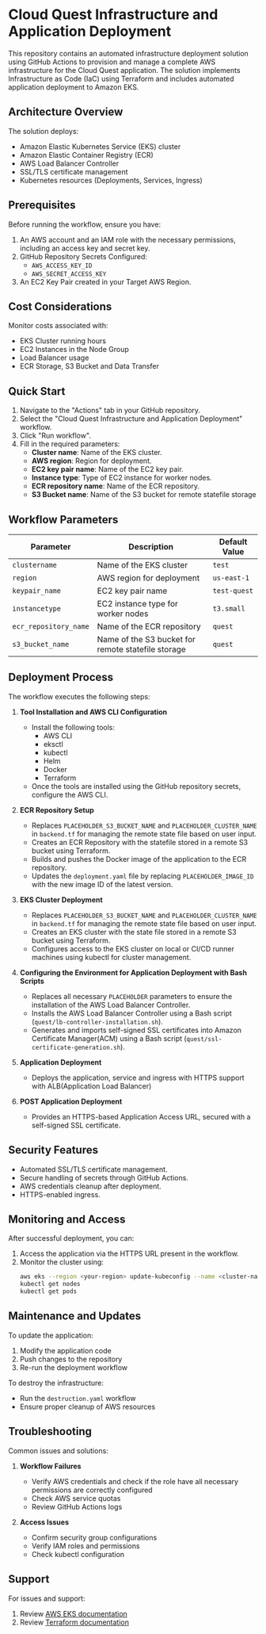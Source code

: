 # Cloud Quest Infrastructure and Application Deployment

This repository contains an automated infrastructure deployment solution using GitHub Actions to provision and manage a complete AWS infrastructure for the Cloud Quest application. The solution implements Infrastructure as Code (IaC) using Terraform and includes automated application deployment to Amazon EKS.

## Architecture Overview

The solution deploys:
- Amazon Elastic Kubernetes Service (EKS) cluster
- Amazon Elastic Container Registry (ECR)
- AWS Load Balancer Controller
- SSL/TLS certificate management
- Kubernetes resources (Deployments, Services, Ingress)

## Prerequisites

Before running the workflow, ensure you have:

1. An AWS account and an IAM role with the necessary permissions, including an access key and secret key.
2. GitHub Repository Secrets Configured:
   - `AWS_ACCESS_KEY_ID`
   - `AWS_SECRET_ACCESS_KEY`
3. An EC2 Key Pair created in your Target AWS Region.

## Cost Considerations

Monitor costs associated with:
- EKS Cluster running hours
- EC2 Instances in the Node Group
- Load Balancer usage
- ECR Storage, S3 Bucket and Data Transfer

## Quick Start

1. Navigate to the "Actions" tab in your GitHub repository.
2. Select the "Cloud Quest Infrastructure and Application Deployment" workflow.
3. Click "Run workflow".
4. Fill in the required parameters:
   - **Cluster name**: Name of the EKS cluster.
   - **AWS region**: Region for deployment.
   - **EC2 key pair name**: Name of the EC2 key pair.
   - **Instance type**: Type of EC2 instance for worker nodes.
   - **ECR repository name**: Name of the ECR repository.
   - **S3 Bucket name**: Name of the S3 bucket for remote statefile storage

## Workflow Parameters

| Parameter          | Description                          | Default Value |
|--------------------|--------------------------------------|---------------|
| `clustername`      | Name of the EKS cluster              | `test`    |
| `region`           | AWS region for deployment            | `us-east-1`   |
| `keypair_name`     | EC2 key pair name                    | `test-quest` |
| `instancetype`     | EC2 instance type for worker nodes   | `t3.small`    |
| `ecr_repository_name` | Name of the ECR repository       | `quest`       |
| `s3_bucket_name` | Name of the S3 bucket for remote statefile storage | `quest`       |


## Deployment Process

The workflow executes the following steps:

1. **Tool Installation and AWS CLI Configuration**
   - Install the following tools:
      - AWS CLI
      - eksctl
      - kubectl
      - Helm
      - Docker
      - Terraform
   - Once the tools are installed using the GitHub repository secrets, configure the AWS CLI.

2. **ECR Repository Setup**
   - Replaces `PLACEHOLDER_S3_BUCKET_NAME` and `PLACEHOLDER_CLUSTER_NAME` in `backend.tf` for managing the remote state file based on user input.
   - Creates an ECR Repository with the statefile stored in a remote S3 bucket using Terraform.
   - Builds and pushes the Docker image of the application to the ECR repository.
   - Updates the `deployment.yaml` file by replacing `PLACEHOLDER_IMAGE_ID` with the new image ID of the latest version.

3. **EKS Cluster Deployment**
   - Replaces `PLACEHOLDER_S3_BUCKET_NAME` and `PLACEHOLDER_CLUSTER_NAME` in `backend.tf` for managing the remote state file based on user input.
   - Creates an EKS cluster with the state file stored in a remote S3 bucket using Terraform.
   - Configures access to the EKS cluster on local or CI/CD runner machines using kubectl for cluster management.
     
4. **Configuring the Environment for Application Deployment with Bash Scripts**
   - Replaces all necessary `PLACEHOLDER` parameters to ensure the installation of the AWS Load Balancer Controller.
   - Installs the AWS Load Balancer Controller using a Bash script (`quest/lb-controller-installation.sh`).
   - Generates and imports self-signed SSL certificates into Amazon Certificate Manager(ACM) using a Bash script (`quest/ssl-certificate-generation.sh`).
     
5. **Application Deployment**
   - Deploys the application, service and ingress with HTTPS support with ALB(Application Load Balancer)

5. **POST Application Deployment**
   - Provides an HTTPS-based Application Access URL, secured with a self-signed SSL certificate.

## Security Features

- Automated SSL/TLS certificate management.
- Secure handling of secrets through GitHub Actions.
- AWS credentials cleanup after deployment.
- HTTPS-enabled ingress.

## Monitoring and Access

After successful deployment, you can:

1. Access the application via the HTTPS URL present in the workflow.
2. Monitor the cluster using:
   ```bash
   aws eks --region <your-region> update-kubeconfig --name <cluster-name>
   kubectl get nodes
   kubectl get pods
   ```

## Maintenance and Updates

To update the application:

1. Modify the application code
2. Push changes to the repository
3. Re-run the deployment workflow

To destroy the infrastructure:
- Run the `destruction.yaml` workflow
- Ensure proper cleanup of AWS resources

## Troubleshooting

Common issues and solutions:

1. **Workflow Failures**
   - Verify AWS credentials and check if the role have all necessary permissions are correctly configured
   - Check AWS service quotas
   - Review GitHub Actions logs

2. **Access Issues**
   - Confirm security group configurations
   - Verify IAM roles and permissions
   - Check kubectl configuration

## Support

For issues and support:
1. Review [AWS EKS documentation](https://docs.aws.amazon.com/eks/latest/userguide/what-is-eks.html)
2. Review [Terraform documentation](https://developer.hashicorp.com/terraform/tutorials/kubernetes/eks)